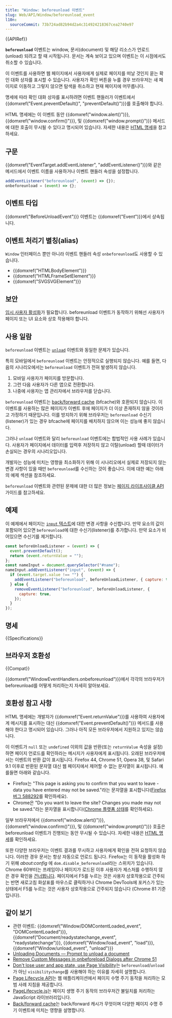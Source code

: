 ```yaml
---
title: "Window: beforeunload 이벤트"
slug: Web/API/Window/beforeunload_event
l10n:
  sourceCommit: 73b724ad82b94d2a4c314924218367cea2740e97
---
```


{{APIRef}}

**`beforeunload`** 이벤트는 window, 문서(document) 및 해당 리소스가 언로드(unload) 되려고 할 때 시작됩니다. 문서는 계속 보이고 있으며 이벤트는 이 시점에서도 취소할 수 있습니다.

이 이벤트를 사용하면 웹 페이지에서 사용자에게 실제로 페이지를 떠날 것인지 묻는 확인 대화 상자를 표시할 수 있습니다. 사용자가 확인 버튼을 누를 경우 브라우저는 새 페이지로 이동하고 그렇지 않으면 탐색을 취소하고 현재 페이지에 머무릅니다.

명세에 따라 확인 대화 상자를 표시하려면 이벤트 핸들러가 이벤트에서 {{domxref("Event.preventDefault()", "preventDefault()")}}를 호출해야 합니다.

HTML 명세에는 이 이벤트 동안 {{domxref("window.alert()")}}, {{domxref("window.confirm()")}}, 및 {{domxref("window.prompt()")}} 메서드에 대한 호출이 무시될 수 있다고 명시되어 있습니다. 자세한 내용은 [HTML 명세](https://html.spec.whatwg.org/multipage/timers-and-user-prompts.html#user-prompts)을 참고하세요.

## 구문

{{domxref("EventTarget.addEventListener", "addEventListener()")}}와 같은 메서드에서 이벤트 이름을 사용하거나 이벤트 핸들러 속성을 설정합니다.

```js
addEventListener("beforeunload", (event) => {});
onbeforeunload = (event) => {};
```

## 이벤트 타입

{{domxref("BeforeUnloadEvent")}} 이벤트는 {{domxref("Event")}}에서 상속됩니다.

## 이벤트 처리기 별칭(alias)

`Window` 인터페이스 뿐만 아니라 이벤트 핸들러 속성 `onbeforeunload`도 사용할 수 있습니다.

- {{domxref("HTMLBodyElement")}}
- {{domxref("HTMLFrameSetElement")}}
- {{domxref("SVGSVGElement")}}

## 보안

[임시 사용자 활성화](/ko/docs/Web/Security/User_activation)가 필요합니다. beforeunload 이벤트가 동작하기 위해선 사용자가 페이지 또는 UI 요소와 상호 작용해야 합니다.

## 사용 일람

`beforeunload` 이벤트는 [`unload`](/ko/docs/Web/API/Window/unload_event) 이벤트와 동일한 문제가 있습니다.

특히 모바일에서 `beforeunload` 이벤트는 안정적으로 실행되지 않습니다. 예를 들면, 다음의 시나리오에서는 `beforeunload` 이벤트가 전혀 발생하지 않습니다.

1. 모바일 사용자가 페이지를 방문합니다.
2. 그런 다음 사용자가 다른 앱으로 전환합니다.
3. 나중에 사용자는 앱 관리자에서 브라우저를 닫습니다.

`beforeunload` 이벤트는 [back/forward cache](https://web.dev/bfcache/) (bfcache)와 호환되지 않습니다. 이 이벤트를 사용하는 많은 페이지가 이벤트 후에 페이지가 더 이상 존재하지 않을 것이라고 가정하기 때문입니다. 이를 방지하기 위해 브라우저는 `beforeunload` 수신기(listener)가 있는 경우 bfcache에 페이지를 배치하지 않으며 이는 성능에 좋지 않습니다.

그러나 `unload` 이벤트와 달리 `beforeunload` 이벤트에는 합법적인 사용 사례가 있습니다. 사용자가 페이지에서 데이터를 입력후 저장하지 않고 이탈(unload) 할때 데이터가 손실되는 경우의 시나리오입니다.

개발자는 성능에 미치는 영향을 최소화하기 위해 이 시나리오에서 실제로 저장되지 않는 변경 사항이 있을 때만 `beforeunload`를 수신하는 것이 좋습니다. 이에 대한 예는 아래의 예제 섹션을 참조하세요.

`beforeunload` 이벤트와 관련된 문제에 대한 더 많은 정보는 [페이지 라이프사이클 API](https://developer.chrome.com/docs/web-platform/page-lifecycle-api?hl=ko) 가이드를 참고하세요.

## 예제

이 예제에서 페이지는 [`input` 텍스트](/ko/docs/Web/HTML/Element/input/text)에 대한 변경 사항을 수신합니다. 만약 요소의 값이 포함되어 있으면 `beforeunload`에 대한 수신기(listener)를 추가합니다. 만약 요소가 비어있으면 수신기를 제거합니다.

```js
const beforeUnloadListener = (event) => {
  event.preventDefault();
  return (event.returnValue = "");
};
const nameInput = document.querySelector("#name");
nameInput.addEventListener("input", (event) => {
  if (event.target.value !== "") {
    addEventListener("beforeunload", beforeUnloadListener, { capture: true });
  } else {
    removeEventListener("beforeunload", beforeUnloadListener, {
      capture: true,
    });
  }
});
```

## 명세

{{Specifications}}

## 브라우저 호환성

{{Compat}}

{{domxref("WindowEventHandlers.onbeforeunload")}}에서 각각의 브라우저가 beforeunload를 어떻게 처리하는지 자세히 알아보세요.

## 호환성 참고 사항

HTML 명세에는 개발자가 {{domxref("Event.returnValue")}}를 사용하여 사용자에게
메시지를 표시하는 대신 {{domxref("Event.preventDefault()")}} 메서드를 사용해야 한다고
명시되어 있습니다. 그러나 아직 모든 브라우저에서 지원하고 있지는 않습니다.

이 이벤트가 `null` 또는 `undefined` 이외의 값을 반환(또는 `returnValue` 속성을 설정)하면
페이지 언로드를 확인하라는 메시지가 사용자에게 표시됩니다. 오래된 브라우저에서는 이벤트의
반환 값이 표시됩니다. Firefox 44, Chrome 51, Opera 38, 및 Safari 9.1 이후로 반환된 문자열 대신
웹 페이지에서 제어할 수 없는 문자열이 표시됩니다. 예를들면 아래와 같습니다.

- Firefox는 "This page is asking you to confirm that you want to leave - data you have entered may not be saved."라는 문자열을 표시합니다([Firefox 버그 588292](https://bugzil.la/588292)를 확인하세요).
- Chrome은 "Do you want to leave the site? Changes you made may not be saved."라는 문자열을 표시합니다([Chrome 플랫폼 상태](https://chromestatus.com/feature/5349061406228480)를 확인하세요).

일부 브라우저에서 {{domxref("window.alert()")}},
{{domxref("window.confirm()")}}, 및 {{domxref("window.prompt()")}} 호출은 beforeunload 이벤트가
진행되는 동안 무시될 수 있습니다. 자세한 내용은 [HTML 명세](https://html.spec.whatwg.org/multipage/webappapis.html#user-prompts)를 확인하세요.

또한 다양한 브라우저는 이벤트 결과를 무시하고 사용자에게 확인을 전혀 요청하지 않습니다. 이러한 경우
문서는 항상 자동으로 언로드 됩니다. Firefox는 이 동작을 활성화 하기 위해 _about:config_ 에
`dom.disable_beforeunload`라는 스위치가 있습니다. Chrome 60부터는 프레임이나 페이지가 로드된 이후
사용자가 제스처를 수행하지 않은 경우 확인을 [건너뜁니다](https://chromestatus.com/feature/5082396709879808).
페이지에서 F5를 누르는 것은 사용자 상호작용으로 간주되는 반면 새로고침 화살표를 마우스로 클릭하거나
Chrome DevTools에 포커스가 있는 상태에서 F5를 누르는 것은 사용자 상호작용으로 간주되지 않습니다
(Chrome 81 기준입니다).

## 같이 보기

- 관련 이벤트: {{domxref("Window/DOMContentLoaded_event", "DOMContentLoaded")}}, {{domxref("Document/readystatechange_event", "readystatechange")}}, {{domxref("Window/load_event", "load")}}, {{domxref("Window/unload_event", "unload")}}
- [Unloading Documents — Prompt to unload a document](https://html.spec.whatwg.org/#prompt-to-unload-a-document)
- [Remove Custom Messages in onbeforeload Dialogs after Chrome 51](https://developers.google.com/web/updates/2016/04/chrome-51-deprecations?hl=en#remove_custom_messages_in_onbeforeunload_dialogs)
- [Don't lose user and app state, use Page Visibility](https://www.igvita.com/2015/11/20/dont-lose-user-and-app-state-use-page-visibility/)는 `beforeunload`/`unload`가 아닌 `visibilitychange`를 사용해야 하는 이유를 자세히 설명합니다.
- [Page Lifecycle API](https://developer.chrome.com/docs/web-platform/page-lifecycle-api?hl=ko#developer-recommendations-for-each-state)는 웹 애플리케이션에서 페이지 수명 주기 동작을 처리하는 모범 사례 지침을 제공합니다.
- [PageLifecycle.js](https://github.com/GoogleChromeLabs/page-lifecycle)는 페이지 생명 주기 동작의 브라우저간 불일치를 처리하는 JavaScript 라이브러리입니다.
- [Back/forward cache](https://web.dev/bfcache/)는 back/forward 캐시가 무엇이며 다양한 페이지 수명 주기 이벤트에 미치는 영향을 설명합니다.
